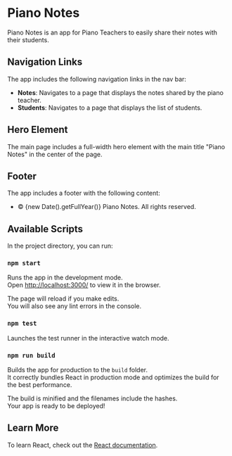 # Piano Notes

Piano Notes is an app for Piano Teachers to easily share their notes with their students.

## Navigation Links

The app includes the following navigation links in the nav bar:

* **Notes**: Navigates to a page that displays the notes shared by the piano teacher.
* **Students**: Navigates to a page that displays the list of students.

## Hero Element

The main page includes a full-width hero element with the main title "Piano Notes" in the center of the page.

## Footer

The app includes a footer with the following content:

* &copy; {new Date().getFullYear()} Piano Notes. All rights reserved.

## Available Scripts

In the project directory, you can run:

### `npm start`

Runs the app in the development mode.\
Open [http://localhost:3000/](http://localhost:3000/) to view it in the browser.

The page will reload if you make edits.\
You will also see any lint errors in the console.

### `npm test`

Launches the test runner in the interactive watch mode.

### `npm run build`

Builds the app for production to the `build` folder.\
It correctly bundles React in production mode and optimizes the build for the best performance.

The build is minified and the filenames include the hashes.\
Your app is ready to be deployed!

## Learn More

To learn React, check out the [React documentation](https://reactjs.org/).
